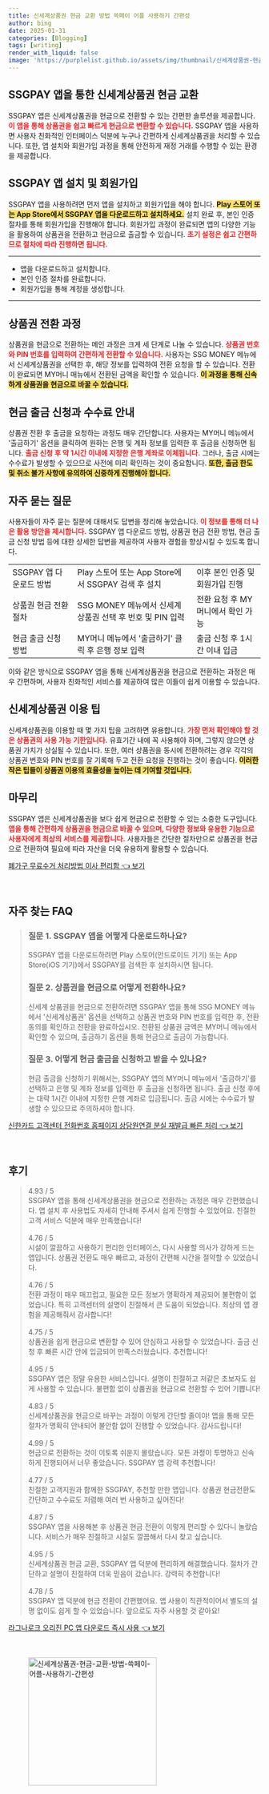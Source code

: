```yaml
---
title: 신세계상품권 현금 교환 방법 쓱페이 어플 사용하기 간편성
author: bing
date: 2025-01-31
categories: [Blogging]
tags: [writing]
render_with_liquid: false
image: 'https://purplelist.github.io/assets/img/thumbnail/신세계상품권-현금-교환-방법-쓱페이-어플-사용하기-간편성.webp'
---
```



<h2 id='SSGPAY_앱_소개'>SSGPAY 앱을 통한 신세계상품권 현금 교환</h2>

<p>SSGPAY 앱은 신세계상품권을 현금으로 전환할 수 있는 간편한 솔루션을 제공합니다. <b><span style="color: #ee2323;">이 앱을 통해 상품권을 쉽고 빠르게 현금으로 변환할 수 있습니다.</span></b> SSGPAY 앱을 사용하면 사용자 친화적인 인터페이스 덕분에 누구나 간편하게 신세계상품권을 처리할 수 있습니다. 또한, 앱 설치와 회원가입 과정을 통해 안전하게 재정 거래를 수행할 수 있는 환경을 제공합니다.</p>

<h2 id='앱_설치_및_회원가입'>SSGPAY 앱 설치 및 회원가입</h2>

<p>SSGPAY 앱을 사용하려면 먼저 앱을 설치하고 회원가입을 해야 합니다. <b><span style="background-color: #ffe066;">Play 스토어 또는 App Store에서 SSGPAY 앱을 다운로드하고 설치하세요.</span></b> 설치 완료 후, 본인 인증 절차를 통해 회원가입을 진행해야 합니다. 회원가입 과정이 완료되면 앱의 다양한 기능을 활용하여 상품권을 전환하고 현금으로 출금할 수 있습니다. <b><span style="color: #ee2323;">초기 설정은 쉽고 간편하므로 절차에 따라 진행하면 됩니다.</span></b></p>

<hr />

<ul>
    <li>앱을 다운로드하고 설치합니다.</li>
    <li>본인 인증 절차를 완료합니다.</li>
    <li>회원가입을 통해 계정을 생성합니다.</li>
</ul>

<hr />

<h2 id='상품권_전환_과정'>상품권 전환 과정</h2>

<p>상품권을 현금으로 전환하는 메인 과정은 크게 세 단계로 나눌 수 있습니다. <b><span style="color: #ee2323;">상품권 번호와 PIN 번호를 입력하여 간편하게 전환할 수 있습니다.</span></b> 사용자는 SSG MONEY 메뉴에서 신세계상품권을 선택한 후, 해당 정보를 입력하여 전환 요청을 할 수 있습니다. 전환이 완료되면 MY머니 매뉴에서 전환된 금액을 확인할 수 있습니다. <b><span style="background-color: #ffe066;">이 과정을 통해 신속하게 상품권을 현금으로 바꿀 수 있습니다.</span></b></p>

<h2 id='출금_신청_및_수수료'>현금 출금 신청과 수수료 안내</h2>

<p>상품권 전환 후 출금을 요청하는 과정도 매우 간단합니다. 사용자는 MY머니 메뉴에서 '출금하기' 옵션을 클릭하여 원하는 은행 및 계좌 정보를 입력한 후 출금을 신청하면 됩니다. <b><span style="color: #ee2323;">출금 신청 후 약 1시간 이내에 지정한 은행 계좌로 이체됩니다.</span></b> 그러나, 출금 시에는 수수료가 발생할 수 있으므로 사전에 미리 확인하는 것이 중요합니다. <b><span style="background-color: #ffe066;">또한, 출금 한도 및 취소 불가 사항에 유의하여 신중하게 진행해야 합니다.</span></b></p>

<h2 id='자주_묻는_질문'>자주 묻는 질문</h2>

<p>사용자들이 자주 묻는 질문에 대해서도 답변을 정리해 놓았습니다. <b><span style="color: #ee2323;">이 정보를 통해 더 나은 활용 방안을 제시합니다.</span></b> SSGPAY 앱 다운로드 방법, 상품권 현금 전환 방법, 현금 출금 신청 방법 등에 대한 상세한 답변을 제공하여 사용자 경험을 향상시킬 수 있도록 합니다.</p>

<table>
    <tr>
        <td>SSGPAY 앱 다운로드 방법</td>
        <td>Play 스토어 또는 App Store에서 SSGPAY 검색 후 설치</td>
        <td>이후 본인 인증 및 회원가입 진행</td>
    </tr>
    <tr>
        <td>상품권 현금 전환 절차</td>
        <td>SSG MONEY 메뉴에서 신세계상품권 선택 후 번호 및 PIN 입력</td>
        <td>전환 요청 후 MY머니에서 확인 가능</td>
    </tr>
    <tr>
        <td>현금 출금 신청 방법</td>
        <td>MY머니 메뉴에서 '출금하기' 클릭 후 은행 정보 입력</td>
        <td>출금 신청 후 1시간 이내 입금</td>
    </tr>
</table>

<p>이와 같은 방식으로 SSGPAY 앱을 통해 신세계상품권을 현금으로 전환하는 과정은 매우 간편하며, 사용자 친화적인 서비스를 제공하여 많은 이들이 쉽게 이용할 수 있습니다.</p>

<h2 id='신세계상품권_이용팁'>신세계상품권 이용 팁</h2>

<p>신세계상품권을 이용할 때 몇 가지 팁을 고려하면 유용합니다. <b><span style="color: #ee2323;">가장 먼저 확인해야 할 것은 상품권의 사용 가능 기한입니다.</span></b> 유효기간 내에 꼭 사용해야 하며, 그렇지 않으면 상품권 가치가 상실될 수 있습니다. 또한, 여러 상품권을 동시에 전환하려는 경우 각각의 상품권 번호와 PIN 번호를 잘 기록해 두고 전환 요청을 진행하는 것이 좋습니다. <b><span style="background-color: #ffe066;">이러한 작은 팁들이 상품권 이용의 효율성을 높이는 데 기여할 것입니다.</span></b></p>

<h2 id='마무리'>마무리</h2>

<p>SSGPAY 앱은 신세계상품권을 보다 쉽게 현금으로 전환할 수 있는 소중한 도구입니다. <b><span style="color: #ee2323;">앱을 통해 간편하게 상품권을 현금으로 바꿀 수 있으며, 다양한 정보와 유용한 기능으로 사용자에게 최상의 서비스를 제공합니다.</span></b> 사용자들은 간단한 절차만으로 상품권을 현금으로 전환하여 필요에 따라 자산을 더욱 유용하게 활용할 수 있습니다. </p>


<p><a class="click-button" title="폐가구 무료수거 처리방법 이사 편리함" href="https://purplelist.github.io/posts/%ED%8F%90%EA%B0%80%EA%B5%AC-%EB%AC%B4%EB%A3%8C%EC%88%98%EA%B1%B0-%EC%B2%98%EB%A6%AC%EB%B0%A9%EB%B2%95-%EC%9D%B4%EC%82%AC-%ED%8E%B8%EB%A6%AC%ED%95%A8/" rel="dofollow">폐가구 무료수거 처리방법 이사 편리함 👈 보기</a></p><br>
<h2 id='자주_찾는_FAQ'>자주 찾는 FAQ</h2>
<div itemscope="" itemtype="https://schema.org/FAQPage"> 
<blockquote> 
<div itemscope="" itemprop="mainEntity" itemtype="https://schema.org/Question"> 
<h3 itemprop="name">질문 1. SSGPAY 앱을 어떻게 다운로드하나요?</h3> 
<div itemscope="" itemprop="acceptedAnswer" itemtype="https://schema.org/Answer"> 
<span itemprop="text"> 
<p>SSGPAY 앱을 다운로드하려면 Play 스토어(안드로이드 기기) 또는 App Store(iOS 기기)에서 SSGPAY를 검색한 후 설치하시면 됩니다.</p> 
</span> 
</div> 
</div> 

<div itemscope="" itemprop="mainEntity" itemtype="https://schema.org/Question"> 
<h3 itemprop="name">질문 2. 상품권을 현금으로 어떻게 전환하나요?</h3> 
<div itemscope="" itemprop="acceptedAnswer" itemtype="https://schema.org/Answer"> 
<span itemprop="text"> 
<p>신세계 상품권을 현금으로 전환하려면 SSGPAY 앱을 통해 SSG MONEY 메뉴에서 '신세계상품권' 옵션을 선택하고 상품권 번호와 PIN 번호를 입력한 후, 전환 동의를 확인하고 전환을 완료하십시오. 전환된 상품권 금액은 MY머니 메뉴에서 확인할 수 있으며, 출금하기 옵션을 통해 현금으로 출금이 가능합니다.</p> 
</span> 
</div> 
</div> 

<div itemscope="" itemprop="mainEntity" itemtype="https://schema.org/Question"> 
<h3 itemprop="name">질문 3. 어떻게 현금 출금을 신청하고 받을 수 있나요?</h3> 
<div itemscope="" itemprop="acceptedAnswer" itemtype="https://schema.org/Answer"> 
<span itemprop="text"> 
<p>현금 출금을 신청하기 위해서는, SSGPAY 앱의 MY머니 메뉴에서 '출금하기'를 선택하고 은행 및 계좌 정보를 입력한 후 출금을 신청하면 됩니다. 출금 신청 후에는 대략 1시간 이내에 지정한 은행 계좌로 입금됩니다. 출금 시에는 수수료가 발생할 수 있으므로 주의하셔야 합니다.</p> 
</span> 
</div> 
</div> 
</blockquote> 
</div>
<p><a class="click-button" title="신한카드 고객센터 전화번호 홈페이지 상담원연결 분실 재발급 빠른 처리" href="https://purplelist.github.io/posts/%EC%8B%A0%ED%95%9C%EC%B9%B4%EB%93%9C-%EA%B3%A0%EA%B0%9D%EC%84%BC%ED%84%B0-%EC%A0%84%ED%99%94%EB%B2%88%ED%98%B8-%ED%99%88%ED%8E%98%EC%9D%B4%EC%A7%80-%EC%83%81%EB%8B%B4%EC%9B%90%EC%97%B0%EA%B2%B0-%EB%B6%84%EC%8B%A4-%EC%9E%AC%EB%B0%9C%EA%B8%89-%EB%B9%A0%EB%A5%B8-%EC%B2%98%EB%A6%AC/" rel="dofollow">신한카드 고객센터 전화번호 홈페이지 상담원연결 분실 재발급 빠른 처리 👈 보기</a></p><br>
<h2 id='후기'>후기</h2>
<div itemscope itemtype="https://schema.org/Product">
  <blockquote>
  <div itemprop="review" itemscope itemtype="https://schema.org/Review">
      <div itemprop="reviewRating" itemscope itemtype="https://schema.org/Rating"> <span itemprop="ratingValue">4.93</span> / <span itemprop="bestRating">5</span> </div>
      <span itemprop="reviewBody">SSGPAY 앱을 통해 신세계상품권을 현금으로 전환하는 과정은 매우 간편했습니다. 앱 설치 후 사용법도 자세히 안내해 주셔서 쉽게 진행할 수 있었어요. 친절한 고객 서비스 덕분에 매우 만족했습니다!</span>
  </div>
  <br>
  <div itemprop="review" itemscope itemtype="https://schema.org/Review">
      <div itemprop="reviewRating" itemscope itemtype="https://schema.org/Rating"> <span itemprop="ratingValue">4.76</span> / <span itemprop="bestRating">5</span> </div>
      <span itemprop="reviewBody">시설이 깔끔하고 사용하기 편리한 인터페이스, 다시 사용할 의사가 강하게 드는 앱입니다. 상품권 전환도 매우 빠르고, 과정이 간편해 시간을 절약할 수 있었습니다.</span>
  </div>
  <br>
  <div itemprop="review" itemscope itemtype="https://schema.org/Review">
      <div itemprop="reviewRating" itemscope itemtype="https://schema.org/Rating"> <span itemprop="ratingValue">4.76</span> / <span itemprop="bestRating">5</span> </div>
      <span itemprop="reviewBody">전환 과정이 매우 매끄럽고, 필요한 모든 정보가 명확하게 제공되어 불편함이 없었습니다. 특히 고객센터의 설명이 친절해서 큰 도움이 되었습니다. 최상의 앱 경험을 제공해줘서 감사합니다!</span>
  </div>
  <br>
  <div itemprop="review" itemscope itemtype="https://schema.org/Review">
      <div itemprop="reviewRating" itemscope itemtype="https://schema.org/Rating"> <span itemprop="ratingValue">4.75</span> / <span itemprop="bestRating">5</span> </div>
      <span itemprop="reviewBody">상품권을 쉽게 현금으로 변환할 수 있어 안심하고 사용할 수 있었습니다. 출금 신청 후 빠른 시간 안에 입금되어 만족스러웠습니다. 추천합니다!</span>
  </div>
  <br>
  <div itemprop="review" itemscope itemtype="https://schema.org/Review">
      <div itemprop="reviewRating" itemscope itemtype="https://schema.org/Rating"> <span itemprop="ratingValue">4.95</span> / <span itemprop="bestRating">5</span> </div>
      <span itemprop="reviewBody">SSGPAY 앱은 정말 유용한 서비스입니다. 설명이 친절하고 저같은 초보자도 쉽게 사용할 수 있습니다. 불편함 없이 상품권을 현금으로 전환할 수 있어 기쁩니다!</span>
  </div>
  <br>
  <div itemprop="review" itemscope itemtype="https://schema.org/Review">
      <div itemprop="reviewRating" itemscope itemtype="https://schema.org/Rating"> <span itemprop="ratingValue">4.83</span> / <span itemprop="bestRating">5</span> </div>
      <span itemprop="reviewBody">신세계상품권을 현금으로 바꾸는 과정이 이렇게 간단할 줄이야! 앱을 통해 모든 절차가 명확히 안내되어 불안함 없이 진행할 수 있었습니다. 감사드립니다!</span>
  </div>
  <br>
  <div itemprop="review" itemscope itemtype="https://schema.org/Review">
      <div itemprop="reviewRating" itemscope itemtype="https://schema.org/Rating"> <span itemprop="ratingValue">4.99</span> / <span itemprop="bestRating">5</span> </div>
      <span itemprop="reviewBody">현금으로 전환하는 것이 이토록 쉬운지 몰랐습니다. 모든 과정이 투명하고 신속하게 진행되어서 너무 좋았습니다. SSGPAY 앱 강력 추천합니다!</span>
  </div>
  <br>
  <div itemprop="review" itemscope itemtype="https://schema.org/Review">
      <div itemprop="reviewRating" itemscope itemtype="https://schema.org/Rating"> <span itemprop="ratingValue">4.77</span> / <span itemprop="bestRating">5</span> </div>
      <span itemprop="reviewBody">친절한 고객지원과 함께한 SSGPAY, 추천할 만한 앱입니다. 상품권 현금전환도 간단하고 수수료도 저렴해 여러 번 사용하고 싶어진다!</span>
  </div>
  <br>
  <div itemprop="review" itemscope itemtype="https://schema.org/Review">
      <div itemprop="reviewRating" itemscope itemtype="https://schema.org/Rating"> <span itemprop="ratingValue">4.87</span> / <span itemprop="bestRating">5</span> </div>
      <span itemprop="reviewBody">SSGPAY 앱을 사용해본 후 상품권 현금 전환이 이렇게 편리할 수 있다니 놀랐습니다. 서비스가 매우 친절하고 시설도 깔끔해서 다시 찾고 싶습니다.</span>
  </div>
  <br>
  <div itemprop="review" itemscope itemtype="https://schema.org/Review">
      <div itemprop="reviewRating" itemscope itemtype="https://schema.org/Rating"> <span itemprop="ratingValue">4.95</span> / <span itemprop="bestRating">5</span> </div>
      <span itemprop="reviewBody">신세계상품권 현금 교환, SSGPAY 앱 덕분에 편리하게 해결했습니다. 절차가 간단하고 설명이 친절하여 더욱 믿음이 갔습니다. 강력히 추천합니다!</span>
  </div>
  <br>
  <div itemprop="review" itemscope itemtype="https://schema.org/Review">
      <div itemprop="reviewRating" itemscope itemtype="https://schema.org/Rating"> <span itemprop="ratingValue">4.78</span> / <span itemprop="bestRating">5</span> </div>
      <span itemprop="reviewBody">SSGPAY 앱 덕분에 현금 전환이 간편했어요. 앱 사용이 직관적이어서 별도의 설명 없이도 쉽게 할 수 있었습니다. 앞으로도 자주 사용할 것 같아요!</span>
  </div>
  </blockquote>
</div>
<p><a class="click-button" title="라그나로크 오리진 PC 앱 다운로드 즉시 사용" href="https://purplelist.github.io/posts/%EB%9D%BC%EA%B7%B8%EB%82%98%EB%A1%9C%ED%81%AC-%EC%98%A4%EB%A6%AC%EC%A7%84-PC-%EC%95%B1-%EB%8B%A4%EC%9A%B4%EB%A1%9C%EB%93%9C-%EC%A6%89%EC%8B%9C-%EC%82%AC%EC%9A%A9/" rel="dofollow">라그나로크 오리진 PC 앱 다운로드 즉시 사용 👈 보기</a></p><br>
<figure class="image"><img src="https://purplelist.github.io/assets/img/thumbnail/신세계상품권-현금-교환-방법-쓱페이-어플-사용하기-간편성.webp" alt="신세계상품권-현금-교환-방법-쓱페이-어플-사용하기-간편성" width="256" height="256"></figure>